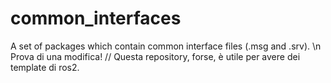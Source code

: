 # common_interfaces
A set of packages which contain common interface files (.msg and .srv). \n
Prova di una modifica! //
Questa repository, forse, è utile per avere dei template di ros2.
